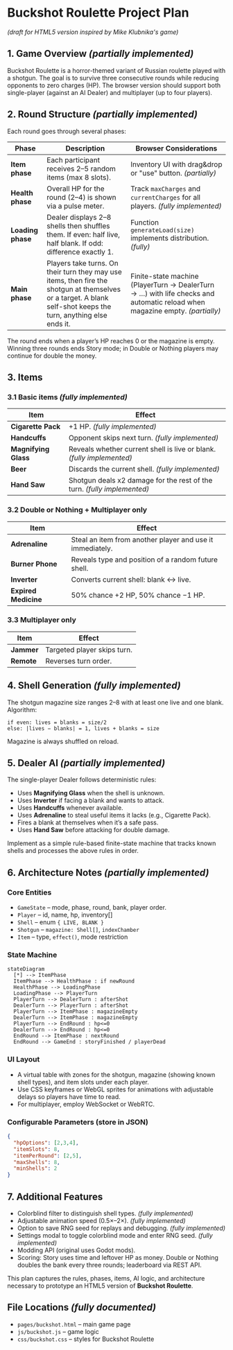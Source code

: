 # Buckshot Roulette Project Plan

*(draft for HTML5 version inspired by Mike Klubnika's game)*

## 1. Game Overview *(partially implemented)*
Buckshot Roulette is a horror-themed variant of Russian roulette played with a shotgun. The goal is to survive three consecutive rounds while reducing opponents to zero charges (HP). The browser version should support both single-player (against an AI Dealer) and multiplayer (up to four players).

## 2. Round Structure *(partially implemented)*
Each round goes through several phases:

| Phase | Description | Browser Considerations |
|-------|-------------|------------------------|
| **Item phase** | Each participant receives 2–5 random items (max 8 slots). | Inventory UI with drag&drop or "use" button. *(partially)* |
| **Health phase** | Overall HP for the round (2–4) is shown via a pulse meter. | Track `maxCharges` and `currentCharges` for all players. *(fully implemented)* |
| **Loading phase** | Dealer displays 2–8 shells then shuffles them. If even: half live, half blank. If odd: difference exactly 1. | Function `generateLoad(size)` implements distribution. *(fully)* |
| **Main phase** | Players take turns. On their turn they may use items, then fire the shotgun at themselves or a target. A blank self-shot keeps the turn, anything else ends it. | Finite-state machine (PlayerTurn → DealerTurn → …) with life checks and automatic reload when magazine empty. *(partially)* |

The round ends when a player’s HP reaches 0 or the magazine is empty. Winning three rounds ends Story mode; in Double or Nothing players may continue for double the money.

## 3. Items
### 3.1 Basic items *(fully implemented)*
| Item | Effect |
|------|--------|
| **Cigarette Pack** | +1 HP. *(fully implemented)* |
| **Handcuffs** | Opponent skips next turn. *(fully implemented)* |
| **Magnifying Glass** | Reveals whether current shell is live or blank. *(fully implemented)* |
| **Beer** | Discards the current shell. *(fully implemented)* |
| **Hand Saw** | Shotgun deals x2 damage for the rest of the turn. *(fully implemented)* |

### 3.2 Double or Nothing + Multiplayer only
| Item | Effect |
|------|--------|
| **Adrenaline** | Steal an item from another player and use it immediately. |
| **Burner Phone** | Reveals type and position of a random future shell. |
| **Inverter** | Converts current shell: blank ↔ live. |
| **Expired Medicine** | 50% chance +2 HP, 50% chance −1 HP. |

### 3.3 Multiplayer only
| Item | Effect |
|------|--------|
| **Jammer** | Targeted player skips turn. |
| **Remote** | Reverses turn order. |

## 4. Shell Generation *(fully implemented)*
The shotgun magazine size ranges 2–8 with at least one live and one blank. Algorithm:
```text
if even: lives = blanks = size/2
else: |lives − blanks| = 1, lives + blanks = size
```
Magazine is always shuffled on reload.

## 5. Dealer AI *(partially implemented)*
The single-player Dealer follows deterministic rules:
- Uses **Magnifying Glass** when the shell is unknown.
- Uses **Inverter** if facing a blank and wants to attack.
- Uses **Handcuffs** whenever available.
- Uses **Adrenaline** to steal useful items it lacks (e.g., Cigarette Pack).
- Fires a blank at themselves when it’s a safe pass.
- Uses **Hand Saw** before attacking for double damage.

Implement as a simple rule-based finite-state machine that tracks known shells and processes the above rules in order.

## 6. Architecture Notes *(partially implemented)*
### Core Entities
- `GameState` – mode, phase, round, bank, player order.
- `Player` – id, name, hp, inventory[]
- `Shell` – enum `{ LIVE, BLANK }`
- `Shotgun` – `magazine: Shell[]`, `indexChamber`
- `Item` – type, `effect()`, mode restriction

### State Machine
```
stateDiagram
  [*] --> ItemPhase
  ItemPhase --> HealthPhase : if newRound
  HealthPhase --> LoadingPhase
  LoadingPhase --> PlayerTurn
  PlayerTurn --> DealerTurn : afterShot
  DealerTurn --> PlayerTurn : afterShot
  PlayerTurn --> ItemPhase : magazineEmpty
  DealerTurn --> ItemPhase : magazineEmpty
  PlayerTurn --> EndRound : hp<=0
  DealerTurn --> EndRound : hp<=0
  EndRound --> ItemPhase : nextRound
  EndRound --> GameEnd : storyFinished / playerDead
```

### UI Layout
- A virtual table with zones for the shotgun, magazine (showing known shell types), and item slots under each player.
- Use CSS keyframes or WebGL sprites for animations with adjustable delays so players have time to read.
- For multiplayer, employ WebSocket or WebRTC.

### Configurable Parameters (store in JSON)
```json
{
  "hpOptions": [2,3,4],
  "itemSlots": 8,
  "itemPerRound": [2,5],
  "maxShells": 8,
  "minShells": 2
}
```

## 7. Additional Features
- Colorblind filter to distinguish shell types. *(fully implemented)*
- Adjustable animation speed (0.5×–2×). *(fully implemented)*
- Option to save RNG seed for replays and debugging. *(fully implemented)*
- Settings modal to toggle colorblind mode and enter RNG seed. *(fully implemented)*
- Modding API (original uses Godot mods).
- Scoring: Story uses time and leftover HP as money. Double or Nothing doubles the bank every three rounds; leaderboard via REST API.

This plan captures the rules, phases, items, AI logic, and architecture necessary to prototype an HTML5 version of **Buckshot Roulette**.

## File Locations *(fully documented)*
- `pages/buckshot.html` – main game page
- `js/buckshot.js` – game logic
- `css/buckshot.css` – styles for Buckshot Roulette
